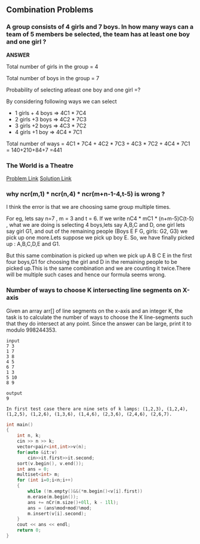## Combination Problems

### A group consists of 4 girls and 7 boys. In how many ways can a team of 5 members be selected, the team has at least one boy and one girl ?

**ANSWER**

Total number of girls in the group = 4

Total number of boys in the group = 7

Probability of selecting atleast one boy and one girl =?

By considering following ways we can select

- 1 girls + 4 boys ⇒  4C1 * 7C4
- 2 girls +3 boys  ⇒  4C2 * 7C3
- 3 girls +2 boys  ⇒  4C3 * 7C2
- 4 girls +1 boy   ⇒  4C4 * 7C1

Total number of ways = 4C1 * 7C4 + 4C2 * 7C3 + 4C3 * 7C2 + 4C4 * 7C1 = 140+210+84+7 =441

### The World is a Theatre

[Problem Link](https://codeforces.com/contest/131/problem/C)
[Solution Link](https://codeforces.com/contest/131/submission/99935167)


### why ncr(m,1) * ncr(n,4) * ncr(m+n-1-4,t-5) is wrong ?

I think the error is that we are choosing same group multiple times.

For eg, lets say n=7 , m = 3 and t = 6. If we write nC4 * mC1 * (n+m-5)C(t-5) , what we are doing is selecting 4 boys,lets say A,B,C and D, one girl lets say girl G1, and out of the remaining people (Boys E F G, girls: G2, G3) we pick up one more.Lets suppose we pick up boy E. So, we have finally picked up : A,B,C,D,E and G1.

But this same combination is picked up when we pick up A B C E in the first four boys,G1 for choosing the girl and D in the remaining people to be picked up.This is the same combination and we are counting it twice.There will be multiple such cases and hence our formula seems wrong.

### Number of ways to choose K intersecting line segments on X-axis

Given an array arr[] of line segments on the x-axis and an integer K, the task is to calculate the number of ways to choose the K line-segments such that they do intersect at any point.
Since the answer can be large, print it to modulo 998244353.

```
input
7 3
1 7
3 8
4 5
6 7
1 3
5 10
8 9

output 
9

In first test case there are nine sets of k lamps: (1,2,3), (1,2,4), (1,2,5), (1,2,6), (1,3,6), (1,4,6), (2,3,6), (2,4,6), (2,6,7).
```

```cpp
int main()
{
    int n, k;
    cin >> n >> k;
    vector<pair<int,int>>v(n);
    for(auto &it:v)
        cin>>it.first>>it.second;
    sort(v.begin(), v.end());
    int ans = 0;
    multiset<int> m;
    for (int i=0;i<n;i++)
    {
        while (!m.empty()&&(*m.begin()<v[i].first))
        m.erase(m.begin());
        ans += nCr(m.size()+0ll, k - 1ll);
        ans = (ans%mod+mod)%mod;
        m.insert(v[i].second);
    }
    cout << ans << endl;
    return 0;
}
```
